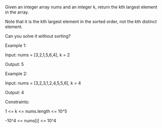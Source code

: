 Given an integer array nums and an integer k, return the kth largest element in the array.

Note that it is the kth largest element in the sorted order, not the kth distinct element.

Can you solve it without sorting?

 

Example 1:

Input: nums = [3,2,1,5,6,4], k = 2

Output: 5

Example 2:

Input: nums = [3,2,3,1,2,4,5,5,6], k = 4

Output: 4
 

Constraints:

1 <= k <= nums.length <= 10^5

-10^4 <= nums[i] <= 10^4
